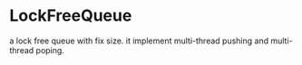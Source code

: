 # LockFreeQueue
a lock free queue with fix size.
it implement multi-thread pushing and multi-thread poping.
